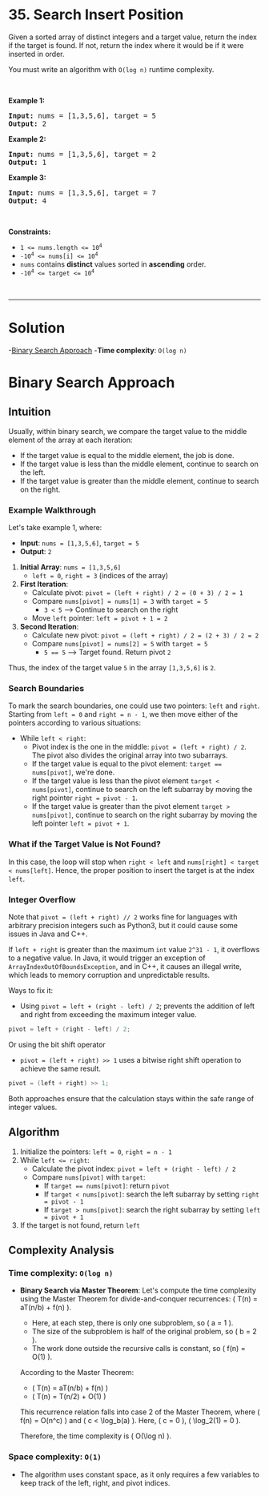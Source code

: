 # 35. Search Insert Position

<p>Given a sorted array of distinct integers and a target value, return the index if the target is found. If not, return the index where it would be if it were inserted in order.</p>

<p>You must&nbsp;write an algorithm with&nbsp;<code>O(log n)</code> runtime complexity.</p>

<p>&nbsp;</p>
<p><strong class="example">Example 1:</strong></p>

<pre><strong>Input:</strong> nums = [1,3,5,6], target = 5
<strong>Output:</strong> 2
</pre>

<p><strong class="example">Example 2:</strong></p>

<pre><strong>Input:</strong> nums = [1,3,5,6], target = 2
<strong>Output:</strong> 1
</pre>

<p><strong class="example">Example 3:</strong></p>

<pre><strong>Input:</strong> nums = [1,3,5,6], target = 7
<strong>Output:</strong> 4
</pre>

<p>&nbsp;</p>
<p><strong>Constraints:</strong></p>

<ul>
	<li><code>1 &lt;= nums.length &lt;= 10<sup>4</sup></code></li>
	<li><code>-10<sup>4</sup> &lt;= nums[i] &lt;= 10<sup>4</sup></code></li>
	<li><code>nums</code> contains <strong>distinct</strong> values sorted in <strong>ascending</strong> order.</li>
	<li><code>-10<sup>4</sup> &lt;= target &lt;= 10<sup>4</sup></code></li>
</ul>

<br>

---

# Solution
-[Binary Search Approach](#binary-search-approach)
  -**Time complexity**: `O(log n)`

# Binary Search Approach

## **Intuition**

Usually, within binary search, we compare the target value to the middle element of the array at each iteration:
- If the target value is equal to the middle element, the job is done.
- If the target value is less than the middle element, continue to search on the left.
- If the target value is greater than the middle element, continue to search on the right.

### Example Walkthrough

Let's take example 1, where:

- **Input**: `nums = [1,3,5,6]`, `target = 5`
- **Output**: `2`

1. **Initial Array**: `nums = [1,3,5,6]`
   - `left = 0`, `right = 3` (indices of the array)
2. **First Iteration**:
   - Calculate pivot: `pivot = (left + right) / 2 = (0 + 3) / 2 = 1`
   - Compare `nums[pivot] = nums[1] = 3` with `target = 5`
     - `3 < 5` --> Continue to search on the right
   - Move `left` pointer: `left = pivot + 1 = 2`
3. **Second Iteration**:
   - Calculate new pivot: `pivot = (left + right) / 2 = (2 + 3) / 2 = 2`
   - Compare `nums[pivot] = nums[2] = 5` with `target = 5`
     - `5 == 5` --> Target found. Return pivot `2`

Thus, the index of the target value `5` in the array `[1,3,5,6]` is `2`.

### Search Boundaries

To mark the search boundaries, one could use two pointers: `left` and `right`. Starting from `left = 0` and `right = n - 1`, we then move either of the pointers according to various situations:
- While `left < right`:
    - Pivot index is the one in the middle: `pivot = (left + right) / 2`. The pivot also divides the original array into two subarrays.
    - If the target value is equal to the pivot element: `target == nums[pivot]`, we're done.
    - If the target value is less than the pivot element `target < nums[pivot]`, continue to search on the left subarray by moving the right pointer `right = pivot - 1`.
    - If the target value is greater than the pivot element `target > nums[pivot]`, continue to search on the right subarray by moving the left pointer `left = pivot + 1`.

### What if the Target Value is Not Found?

In this case, the loop will stop when `right < left` and `nums[right] < target < nums[left]`. Hence, the proper position to insert the target is at the index `left`.

### Integer Overflow

Note that `pivot = (left + right) // 2` works fine for languages with arbitrary precision integers such as Python3, but it could cause some issues in Java and C++.

If `left + right` is greater than the maximum `int` value `2^31 - 1`, it overflows to a negative value. In Java, it would trigger an exception of `ArrayIndexOutOfBoundsException`, and in C++, it causes an illegal write, which leads to memory corruption and unpredictable results.

Ways to fix it:

- Using `pivot = left + (right - left) / 2`; prevents the addition of left and right from exceeding the maximum integer value. 
```java
pivot = left + (right - left) / 2;
```

Or using the bit shift operator
  - `pivot = (left + right) >> 1` uses a bitwise right shift operation to achieve the same result.

```java
pivot = (left + right) >> 1;
```

Both approaches ensure that the calculation stays within the safe range of integer values.

## **Algorithm**

1. Initialize the pointers: `left = 0`, `right = n - 1`
2. While `left <= right`:
   - Calculate the pivot index: `pivot = left + (right - left) / 2`
   - Compare `nums[pivot]` with `target`:
     - If `target == nums[pivot]`: return `pivot`
     - If `target < nums[pivot]`: search the left subarray by setting `right = pivot - 1`
     - If `target > nums[pivot]`: search the right subarray by setting `left = pivot + 1`
3. If the target is not found, return `left`


## **Complexity Analysis**

### **Time complexity**: `O(log n)`
- **Binary Search via Master Theorem**:
  Let's compute the time complexity using the Master Theorem for divide-and-conquer recurrences: \( T(n) = aT(n/b) + f(n) \).
  - Here, at each step, there is only one subproblem, so \( a = 1 \).
  - The size of the subproblem is half of the original problem, so \( b = 2 \).
  - The work done outside the recursive calls is constant, so \( f(n) = O(1) \).

  According to the Master Theorem:
  - \( T(n) = aT(n/b) + f(n) \)
  - \( T(n) = T(n/2) + O(1) \)
  
  This recurrence relation falls into case 2 of the Master Theorem, where \( f(n) = O(n^c) \) and \( c < \log_b(a) \). Here, \( c = 0 \), \( \log_2(1) = 0 \).

  Therefore, the time complexity is \( O(\log n) \).

### **Space complexity**: `O(1)`
- The algorithm uses constant space, as it only requires a few variables to keep track of the left, right, and pivot indices.
